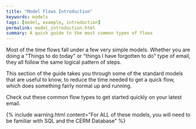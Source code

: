 ```yaml
---
title: "Model Flows Introduction"
keywords: models
tags: [model, example, introduction]
permalink: model_introduction.html
summary: A quick guide to the most common types of flows
---
```


Most of the time flows fall under a few very simple models. Whether you are doing a "Things to do today" or "things I have forgotten to do" type of email, they all follow the same logical pattern of steps.

This section of the guide takes you through some of the standard models that are useful to know, to reduce the time needed to get a quick flow, which does something fairly normal up and running.

Check out these common flow types to get started quickly on your latest email.

{% include warning.html content="For ALL of these models, you will need to be familiar with SQL and the CERM Database" %}
